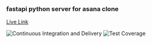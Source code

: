 ### fastapi python server for asana clone

<a href='https://asana-fastapi.herokuapp.com/docs'>Live Link</a>

![Continuous Integration and Delivery](https://github.com/ColeRutledge/asana_fastapi/actions/workflows/ci.yml/badge.svg?branch=master)
![Test Coverage](https://img.shields.io/badge/Test%20Coverage-100%25-brightgreen)
